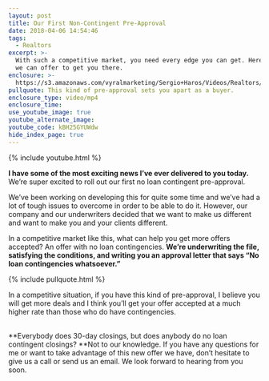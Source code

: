 ```yaml
---
layout: post
title: Our First Non-Contingent Pre-Approval
date: 2018-04-06 14:54:46
tags:
  - Realtors
excerpt: >-
  With such a competitive market, you need every edge you can get. Here’s what
  we can offer to get you there.
enclosure: >-
  https://s3.amazonaws.com/vyralmarketing/Sergio+Haros/Videos/Realtors/We%2527ve+Got+An+Exciting+New+Program+-San+Diego+Mortgage.mp4
pullquote: This kind of pre-approval sets you apart as a buyer.
enclosure_type: video/mp4
enclosure_time:
use_youtube_image: true
youtube_alternate_image:
youtube_code: kBH25GYUWdw
hide_index_page: true
---
```


{% include youtube.html %}

**I have some of the most exciting news I’ve ever delivered to you today.** We’re super excited to roll out our first no loan contingent pre-approval.

We’ve been working on developing this for quite some time and we’ve had a lot of tough issues to overcome in order to be able to do it. However, our company and our underwriters decided that we want to make us different and want to make you and your clients different.

In a competitive market like this, what can help you get more offers accepted? An offer with no loan contingencies. **We’re underwriting the file, satisfying the conditions, and writing you an approval letter that says “No loan contingencies whatsoever.”**

{% include pullquote.html %}

In a competitive situation, if you have this kind of pre-approval, I believe you will get more deals and I think you’ll get your offer accepted at a much higher rate than those who do have contingencies.

<br>**Everybody does 30-day closings, but does anybody do no loan contingent closings?&nbsp;**Not to our knowledge. If you have any questions for me or want to take advantage of this new offer we have, don’t hesitate to give us a call or send us an email. We look forward to hearing from you soon.

&nbsp;